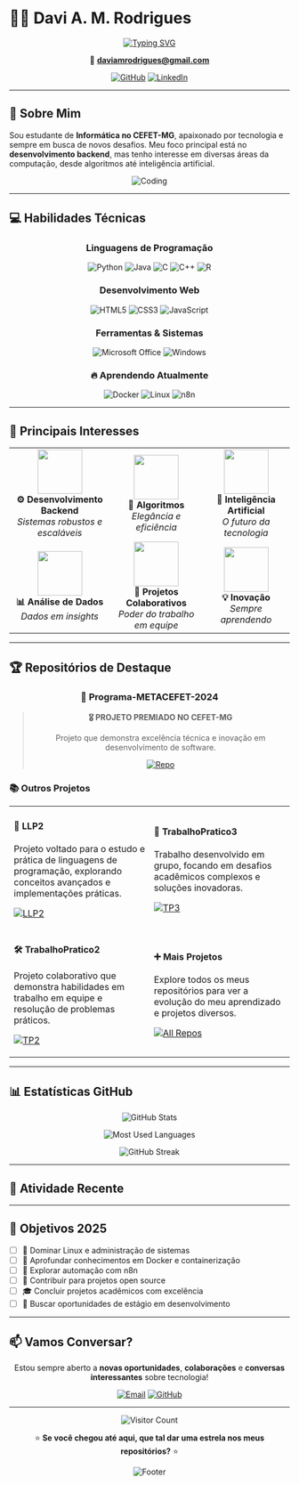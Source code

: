 # 👨‍💻 Davi A. M. Rodrigues

<div align="center">
  
  [![Typing SVG](https://readme-typing-svg.herokuapp.com?font=Fira+Code&pause=1000&color=667EEA&center=true&vCenter=true&width=435&lines=Estudante+de+Inform%C3%A1tica;CEFET-MG;Desenvolvedor+Backend;Entusiasta+de+IA)](https://git.io/typing-svg)
  
  📧 **daviamrodrigues@gmail.com**
  
  [![GitHub](https://img.shields.io/badge/GitHub-181717?style=for-the-badge&logo=github&logoColor=white)](https://github.com/DaviAMRodrigues)
  [![LinkedIn](https://img.shields.io/badge/LinkedIn-0A66C2?style=for-the-badge&logo=linkedin&logoColor=white)](www.linkedin.com/in/daviamrodrigues)
  
</div>

---

## 🎯 **Sobre Mim**

Sou estudante de **Informática no CEFET-MG**, apaixonado por tecnologia e sempre em busca de novos desafios. Meu foco principal está no **desenvolvimento backend**, mas tenho interesse em diversas áreas da computação, desde algoritmos até inteligência artificial.

<div align="center">
  
  ![Coding](https://media.giphy.com/media/qgQUggAC3Pfv687qPC/giphy.gif)
  
</div>

---

## 💻 **Habilidades Técnicas**

<div align="center">

### **Linguagens de Programação**
![Python](https://img.shields.io/badge/Python-3776AB?style=for-the-badge&logo=python&logoColor=white)
![Java](https://img.shields.io/badge/Java-ED8B00?style=for-the-badge&logo=java&logoColor=white)
![C](https://img.shields.io/badge/C-A8B9CC?style=for-the-badge&logo=c&logoColor=black)
![C++](https://img.shields.io/badge/C++-00599C?style=for-the-badge&logo=cplusplus&logoColor=white)
![R](https://img.shields.io/badge/R-276DC3?style=for-the-badge&logo=r&logoColor=white)

### **Desenvolvimento Web**
![HTML5](https://img.shields.io/badge/HTML5-E34F26?style=for-the-badge&logo=html5&logoColor=white)
![CSS3](https://img.shields.io/badge/CSS3-1572B6?style=for-the-badge&logo=css3&logoColor=white)
![JavaScript](https://img.shields.io/badge/JavaScript-F7DF1E?style=for-the-badge&logo=javascript&logoColor=black)

### **Ferramentas & Sistemas**
![Microsoft Office](https://img.shields.io/badge/Microsoft_Office-D83B01?style=for-the-badge&logo=microsoft-office&logoColor=white)
![Windows](https://img.shields.io/badge/Windows-0078D6?style=for-the-badge&logo=windows&logoColor=white)

### **🔥 Aprendendo Atualmente**
![Docker](https://img.shields.io/badge/Docker-2496ED?style=for-the-badge&logo=docker&logoColor=white)
![Linux](https://img.shields.io/badge/Linux-FCC624?style=for-the-badge&logo=linux&logoColor=black)
![n8n](https://img.shields.io/badge/n8n-EA4B71?style=for-the-badge&logo=n8n&logoColor=white)

</div>

---

## 🚀 **Principais Interesses**

<table align="center">
<tr>
<td align="center" width="200px">
<img src="https://github.com/user-attachments/assets/backend.png" width="80px"/><br>
<b>⚙️ Desenvolvimento Backend</b><br>
<em>Sistemas robustos e escaláveis</em>
</td>
<td align="center" width="200px">
<img src="https://media.giphy.com/media/3oKIPnAiaMCws8nOsE/giphy.gif" width="80px"/><br>
<b>🧮 Algoritmos</b><br>
<em>Elegância e eficiência</em>
</td>
<td align="center" width="200px">
<img src="https://media.giphy.com/media/26tn33aiTi1jkl6H6/giphy.gif" width="80px"/><br>
<b>🤖 Inteligência Artificial</b><br>
<em>O futuro da tecnologia</em>
</td>
</tr>
<tr>
<td align="center" width="200px">
<img src="https://media.giphy.com/media/5n2fV5Vg58Z3Tgg6oy/giphy.gif" width="80px"/><br>
<b>📊 Análise de Dados</b><br>
<em>Dados em insights</em>
</td>
<td align="center" width="200px">
<img src="https://media.giphy.com/media/du3J3cXyzhj75IOgvA/giphy.gif" width="80px"/><br>
<b>🤝 Projetos Colaborativos</b><br>
<em>Poder do trabalho em equipe</em>
</td>
<td align="center" width="200px">
<img src="https://media.giphy.com/media/L1R1tvI9svkIWwpVYr/giphy.gif" width="80px"/><br>
<b>💡 Inovação</b><br>
<em>Sempre aprendendo</em>
</td>
</tr>
</table>

---

## 🏆 **Repositórios de Destaque**

<div align="center">

### 🥇 **Programa-METACEFET-2024** 
> **🎖️ PROJETO PREMIADO NO CEFET-MG**
> 
> Projeto que demonstra excelência técnica e inovação em desenvolvimento de software.
> 
> [![Repo](https://img.shields.io/badge/Ver_Repositório-181717?style=for-the-badge&logo=github&logoColor=white)](https://github.com/DaviAMRodrigues/Programa-METACEFET-2024)

</div>

### 📚 **Outros Projetos**

<table>
<tr>
<td width="50%">

#### 🔬 **LLP2**
Projeto voltado para o estudo e prática de linguagens de programação, explorando conceitos avançados e implementações práticas.

[![LLP2](https://img.shields.io/badge/Ver_Código-667EEA?style=flat-square&logo=github&logoColor=white)](https://github.com/DaviAMRodrigues/LLP2)

</td>
<td width="50%">

#### 👥 **TrabalhoPratico3**
Trabalho desenvolvido em grupo, focando em desafios acadêmicos complexos e soluções inovadoras.

[![TP3](https://img.shields.io/badge/Ver_Código-764BA2?style=flat-square&logo=github&logoColor=white)](https://github.com/DaviAMRodrigues/TrabalhoPratico3)

</td>
</tr>
<tr>
<td width="50%">

#### 🛠️ **TrabalhoPratico2**
Projeto colaborativo que demonstra habilidades em trabalho em equipe e resolução de problemas práticos.

[![TP2](https://img.shields.io/badge/Ver_Código-FF6B6B?style=flat-square&logo=github&logoColor=white)](https://github.com/DaviAMRodrigues/TrabalhoPratico2)

</td>
<td width="50%">

#### ➕ **Mais Projetos**
Explore todos os meus repositórios para ver a evolução do meu aprendizado e projetos diversos.

[![All Repos](https://img.shields.io/badge/Todos_os_Projetos-4ECDC4?style=flat-square&logo=github&logoColor=white)](https://github.com/DaviAMRodrigues?tab=repositories)

</td>
</tr>
</table>

---

## 📊 **Estatísticas GitHub**

<div align="center">
  
  ![GitHub Stats](https://github-readme-stats.vercel.app/api?username=DaviAMRodrigues&show_icons=true&theme=gradient&hide_border=true&include_all_commits=true&count_private=true)
  
  ![Most Used Languages](https://github-readme-stats.vercel.app/api/top-langs/?username=DaviAMRodrigues&layout=compact&theme=gradient&hide_border=true)
  
  ![GitHub Streak](https://github-readme-streak-stats.herokuapp.com/?user=DaviAMRodrigues&theme=gradient&hide_border=true)
  
</div>

---

## 🌟 **Atividade Recente**

<!--START_SECTION:activity-->
<!--END_SECTION:activity-->

---

## 🎯 **Objetivos 2025**

- [ ] 🐧 Dominar Linux e administração de sistemas
- [ ] 🐳 Aprofundar conhecimentos em Docker e containerização
- [ ] 🔗 Explorar automação com n8n
- [ ] 🚀 Contribuir para projetos open source
- [ ] 🎓 Concluir projetos acadêmicos com excelência
- [ ] 💼 Buscar oportunidades de estágio em desenvolvimento

---

## 📫 **Vamos Conversar?**

<div align="center">
  
  Estou sempre aberto a **novas oportunidades**, **colaborações** e **conversas interessantes** sobre tecnologia!
  
  [![Email](https://img.shields.io/badge/Email-D14836?style=for-the-badge&logo=gmail&logoColor=white)](mailto:daviamrodrigues@gmail.com)
  [![GitHub](https://img.shields.io/badge/GitHub-181717?style=for-the-badge&logo=github&logoColor=white)](https://github.com/DaviAMRodrigues)
  
  ---
  
  ![Visitor Count](https://profile-counter.glitch.me/DaviAMRodrigues/count.svg)
  
  ⭐ **Se você chegou até aqui, que tal dar uma estrela nos meus repositórios?** ⭐
  
  ![Footer](https://capsule-render.vercel.app/api?type=waving&color=gradient&height=100&section=footer)
  
</div>
